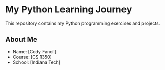# My Python Learning Journey
This repository contains my Python programming
exercises and projects.
## About Me
- Name: [Cody Fancil]
- Course: [CS 1350]
- School: [Indiana Tech]